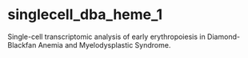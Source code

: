 # singlecell_dba_heme_1
Single-cell transcriptomic analysis of early erythropoiesis in Diamond-Blackfan Anemia and Myelodysplastic Syndrome.
